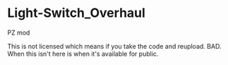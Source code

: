 # Light-Switch_Overhaul
PZ mod


This is not licensed which means if you take the code and reupload. BAD. When this isn't here is when it's available for public.
